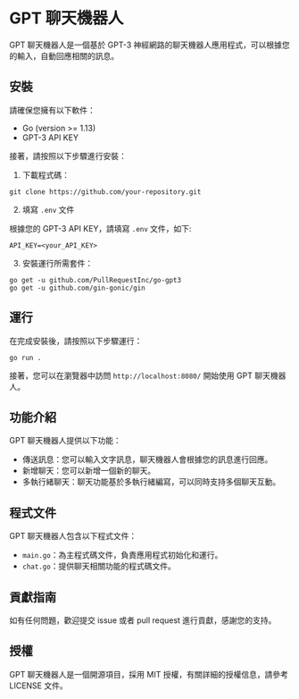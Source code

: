# GPT 聊天機器人

GPT 聊天機器人是一個基於 GPT-3 神經網路的聊天機器人應用程式，可以根據您的輸入，自動回應相關的訊息。

## 安裝

請確保您擁有以下軟件：

- Go (version >= 1.13)
- GPT-3 API KEY

接著，請按照以下步驟進行安裝：

1. 下載程式碼：

```
git clone https://github.com/your-repository.git
```

2. 填寫 `.env` 文件

根據您的 GPT-3 API KEY，請填寫 `.env` 文件，如下:

```
API_KEY=<your_API_KEY>
```

3. 安裝運行所需套件：

```
go get -u github.com/PullRequestInc/go-gpt3
go get -u github.com/gin-gonic/gin
```

## 運行

在完成安裝後，請按照以下步驟運行：

```
go run .
```

接著，您可以在瀏覽器中訪問 `http://localhost:8080/` 開始使用 GPT 聊天機器人。

## 功能介紹

GPT 聊天機器人提供以下功能：

- 傳送訊息：您可以輸入文字訊息，聊天機器人會根據您的訊息進行回應。
- 新增聊天：您可以新增一個新的聊天。
- 多執行緒聊天：聊天功能基於多執行緒編寫，可以同時支持多個聊天互動。

## 程式文件

GPT 聊天機器人包含以下程式文件：

- `main.go`：為主程式碼文件，負責應用程式初始化和運行。
- `chat.go`：提供聊天相關功能的程式碼文件。

## 貢獻指南

如有任何問題，歡迎提交 issue 或者 pull request 進行貢獻，感謝您的支持。

## 授權

GPT 聊天機器人是一個開源項目，採用 MIT 授權，有關詳細的授權信息，請參考 LICENSE 文件。